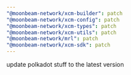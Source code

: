 ```yaml
---
"@moonbeam-network/xcm-builder": patch
"@moonbeam-network/xcm-config": patch
"@moonbeam-network/xcm-types": patch
"@moonbeam-network/xcm-utils": patch
"@moonbeam-network/mrl": patch
"@moonbeam-network/xcm-sdk": patch
---
```


update polkadot stuff to the latest version
